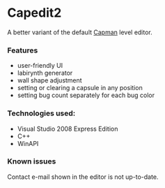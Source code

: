 # Capedit2
A better variant of the default [Capman](http://www.jani-immonen.net/capman/) level editor.

### Features
* user-friendly UI
* labirynth generator
* wall shape adjustment
* setting or clearing a capsule in any position
* setting bug count separately for each bug color

### Technologies used:
* Visual Studio 2008 Express Edition
* C++
* WinAPI

### Known issues
Contact e-mail shown in the editor is not up-to-date.
